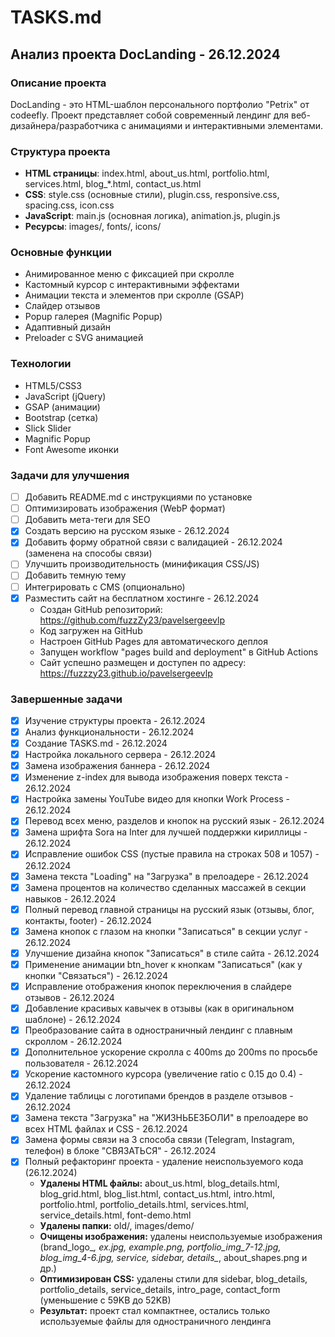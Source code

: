 # TASKS.md

## Анализ проекта DocLanding - 26.12.2024

### Описание проекта
DocLanding - это HTML-шаблон персонального портфолио "Petrix" от codeefly. Проект представляет собой современный лендинг для веб-дизайнера/разработчика с анимациями и интерактивными элементами.

### Структура проекта
- **HTML страницы**: index.html, about_us.html, portfolio.html, services.html, blog_*.html, contact_us.html
- **CSS**: style.css (основные стили), plugin.css, responsive.css, spacing.css, icon.css
- **JavaScript**: main.js (основная логика), animation.js, plugin.js
- **Ресурсы**: images/, fonts/, icons/

### Основные функции
- Анимированное меню с фиксацией при скролле
- Кастомный курсор с интерактивными эффектами
- Анимации текста и элементов при скролле (GSAP)
- Слайдер отзывов
- Popup галерея (Magnific Popup)
- Адаптивный дизайн
- Preloader с SVG анимацией

### Технологии
- HTML5/CSS3
- JavaScript (jQuery)
- GSAP (анимации)
- Bootstrap (сетка)
- Slick Slider
- Magnific Popup
- Font Awesome иконки

### Задачи для улучшения
- [ ] Добавить README.md с инструкциями по установке
- [ ] Оптимизировать изображения (WebP формат)
- [ ] Добавить мета-теги для SEO
- [x] Создать версию на русском языке - 26.12.2024
- [x] Добавить форму обратной связи с валидацией - 26.12.2024 (заменена на способы связи)
- [ ] Улучшить производительность (минификация CSS/JS)
- [ ] Добавить темную тему
- [ ] Интегрировать с CMS (опционально)
- [x] Разместить сайт на бесплатном хостинге - 26.12.2024
  - Создан GitHub репозиторий: https://github.com/fuzzZy23/pavelsergeevlp
  - Код загружен на GitHub
  - Настроен GitHub Pages для автоматического деплоя
  - Запущен workflow "pages build and deployment" в GitHub Actions
  - Сайт успешно размещен и доступен по адресу: https://fuzzzy23.github.io/pavelsergeevlp

### Завершенные задачи
- [x] Изучение структуры проекта - 26.12.2024
- [x] Анализ функциональности - 26.12.2024
- [x] Создание TASKS.md - 26.12.2024
- [x] Настройка локального сервера - 26.12.2024
- [x] Замена изображения баннера - 26.12.2024
- [x] Изменение z-index для вывода изображения поверх текста - 26.12.2024
- [x] Настройка замены YouTube видео для кнопки Work Process - 26.12.2024
- [x] Перевод всех меню, разделов и кнопок на русский язык - 26.12.2024
- [x] Замена шрифта Sora на Inter для лучшей поддержки кириллицы - 26.12.2024
- [x] Исправление ошибок CSS (пустые правила на строках 508 и 1057) - 26.12.2024
- [x] Замена текста "Loading" на "Загрузка" в прелоадере - 26.12.2024
- [x] Замена процентов на количество сделанных массажей в секции навыков - 26.12.2024
- [x] Полный перевод главной страницы на русский язык (отзывы, блог, контакты, footer) - 26.12.2024
- [x] Замена кнопок с глазом на кнопки "Записаться" в секции услуг - 26.12.2024
- [x] Улучшение дизайна кнопок "Записаться" в стиле сайта - 26.12.2024
- [x] Применение анимации btn_hover к кнопкам "Записаться" (как у кнопки "Связаться") - 26.12.2024
- [x] Исправление отображения кнопок переключения в слайдере отзывов - 26.12.2024
- [x] Добавление красивых кавычек в отзывы (как в оригинальном шаблоне) - 26.12.2024
- [x] Преобразование сайта в одностраничный лендинг с плавным скроллом - 26.12.2024
- [x] Дополнительное ускорение скролла с 400ms до 200ms по просьбе пользователя - 26.12.2024
- [x] Ускорение кастомного курсора (увеличение ratio с 0.15 до 0.4) - 26.12.2024
- [x] Удаление таблицы с логотипами брендов в разделе отзывов - 26.12.2024
- [x] Замена текста "Загрузка" на "ЖИЗНЬБЕЗБОЛИ" в прелоадере во всех HTML файлах и CSS - 26.12.2024
- [x] Замена формы связи на 3 способа связи (Telegram, Instagram, телефон) в блоке "СВЯЗАТЬСЯ" - 26.12.2024
- [x] Полный рефакторинг проекта - удаление неиспользуемого кода (26.12.2024)
  - **Удалены HTML файлы:** about_us.html, blog_details.html, blog_grid.html, blog_list.html, contact_us.html, intro.html, portfolio.html, portfolio_details.html, services.html, service_details.html, font-demo.html
  - **Удалены папки:** old/, images/demo/
  - **Очищены изображения:** удалены неиспользуемые изображения (brand_logo_*, *_ex.jpg, *_example.png, portfolio_img_7-12.jpg, blog_img_4-6.jpg, service_*, sidebar_*, details_*, about_shapes.png и др.)
  - **Оптимизирован CSS:** удалены стили для sidebar, blog_details, portfolio_details, service_details, intro_page, contact_form (уменьшение с 59KB до 52KB)
  - **Результат:** проект стал компактнее, остались только используемые файлы для одностраничного лендинга